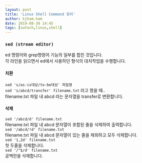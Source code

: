 ```yaml
---
layout: post
title: 'Linux Shell Command 정리'
author: kjham.ham
date: 2019-08-30 14:45
tags: [swtech,linux,shell]
---
```


### `sed (stream editor)`  
ed 명령어와 grep명령어 기능의 일부를 합친 것입니다.  
각 라인을 읽으면서 ed에서 사용하던 형식의 대치작업을 수행합니다.  

#### 치환
`sed 's/as-is대상/to-be대상' 파일명`  
`sed 's/abcd/transfer' filename.txt` 라고 했을 때..  
filename.txt 파일 내 abcd 라는 문자열을 transfer로 변환합니다.  

#### 삭제
`sed '/abcd/d' filename.txt`  
filename.txt 파일 내 abcd 문자열이 포함된 줄을 삭제하여 출력합니다.  
`sed '/abcd/!d' filename.txt`  
filename.txt 파일 내 abcd 문자열이 있는 줄을 제외하고 모두 삭제합니다.  
`sed '1,2d' filename.txt`  
첫 두줄을 삭제합니다.  
`sed '/^$/d' filename.txt`  
공백란을 삭제합니다.  

### 